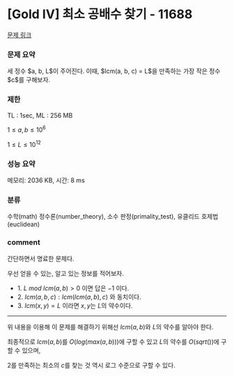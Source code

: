
# [Gold IV] 최소 공배수 찾기 - 11688

[문제 링크](https://www.acmicpc.net/problem/11688)

### 문제 요약

<p> 세 정수 $a, b, L$이 주어진다. 이때, $lcm(a, b, c) = L$을 만족하는 가장 작은 정수 $c$를 구해보자. </p>

### 제한

TL : 1sec, ML : 256 MB

$1 ≤ a, b ≤ 10^6$

$1 ≤ L ≤ 10^{12}$

### 성능 요약

메모리: 2036 KB, 시간: 8 ms

### 분류

수학(math) 정수론(number_theory), 소수 판정(primality_test), 유클리드 호제법(euclidean)

### comment

간단하면서 명료한 문제다.

우선 얻을 수 있는, 알고 있는 정보를 적어보자.

* $1.$ $L$ $mod$ $lcm(a, b) > 0$ 이면 답은 $-1$ 이다.
* $2.$ $lcm(a, b, c) : lcm(lcm(a, b), c)$ 와 동치이다.
* $3.$ $lcm(x, y) = L$ 이라면 $x, y$는 $L$의 약수이다.

-----------------------------------------------------------------------------------------------------------------------------------------------------------------------

위 내용을 이용해 이 문제를 해결하기 위해선 $lcm(a, b)$와 $L$의 약수를 알아야 한다.

최종적으로 $lcm(a, b)$를 $O(log(max(a, b)))$에 구할 수 있고 $L$의 약수를 $O(sqrt())$에 구할 수 있으며,

$2$를 만족하는 최소의 $c$를 찾는 것 역시 로그 수준으로 구할 수 있다.
